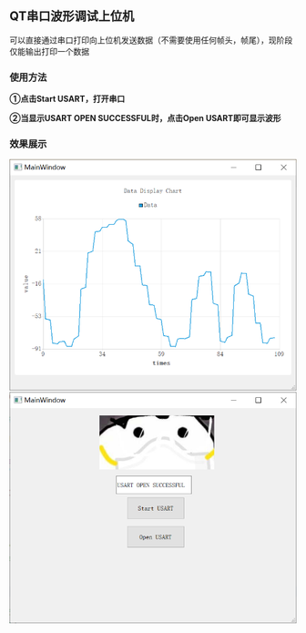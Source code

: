 ## QT串口波形调试上位机

可以直接通过串口打印向上位机发送数据（不需要使用任何帧头，帧尾），现阶段仅能输出打印一个数据



### 使用方法

**①点击Start USART，打开串口**

**②当显示USART OPEN SUCCESSFUL时，点击Open USART即可显示波形**



### 效果展示

![IMG002](IMG\IMG002.png)![IMG001](IMG\IMG001.png)